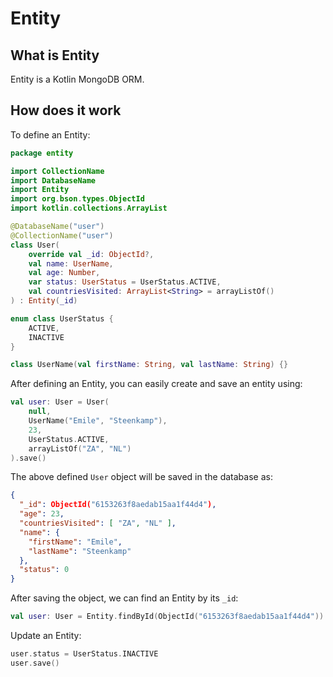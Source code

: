 # Entity

## What is Entity

Entity is a Kotlin MongoDB ORM.

## How does it work

To define an Entity:

```kotlin
package entity

import CollectionName
import DatabaseName
import Entity
import org.bson.types.ObjectId
import kotlin.collections.ArrayList

@DatabaseName("user")
@CollectionName("user")
class User(
    override val _id: ObjectId?,
    val name: UserName,
    val age: Number,
    var status: UserStatus = UserStatus.ACTIVE,
    val countriesVisited: ArrayList<String> = arrayListOf()
) : Entity(_id)

enum class UserStatus {
    ACTIVE,
    INACTIVE
}

class UserName(val firstName: String, val lastName: String) {}
```

After defining an Entity, you can easily create and save an entity using:
```kotlin
val user: User = User(
    null,
    UserName("Emile", "Steenkamp"),
    23,
    UserStatus.ACTIVE,
    arrayListOf("ZA", "NL")
).save()
```

The above defined `User` object will be saved in the database as:
```json
{
  "_id": ObjectId("6153263f8aedab15aa1f44d4"),
  "age": 23,
  "countriesVisited": [ "ZA", "NL" ],
  "name": {
    "firstName": "Emile",
    "lastName": "Steenkamp"
  },
  "status": 0
}
```

After saving the object, we can find an Entity by its `_id`:
```kotlin
val user: User = Entity.findById(ObjectId("6153263f8aedab15aa1f44d4"))
```

Update an Entity:
```kotlin
user.status = UserStatus.INACTIVE
user.save()
```